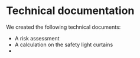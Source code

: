 # Technical documentation

We created the following technical documents:
- A risk assessment
- A calculation on the safety light curtains
- 